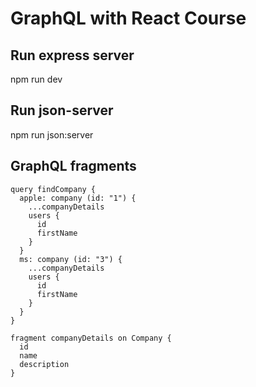# GraphQL with React Course

## Run express server

npm run dev

## Run json-server

npm run json:server

## GraphQL fragments

~~~JS
query findCompany {
  apple: company (id: "1") {
    ...companyDetails
    users {
      id
      firstName
    }
  }
  ms: company (id: "3") {
    ...companyDetails
    users {
      id
      firstName
    }
  }
}

fragment companyDetails on Company {
  id
  name
  description
}
~~~